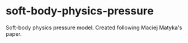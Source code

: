 # soft-body-physics-pressure
Soft-body physics pressure model. Created following Maciej Matyka's paper.
